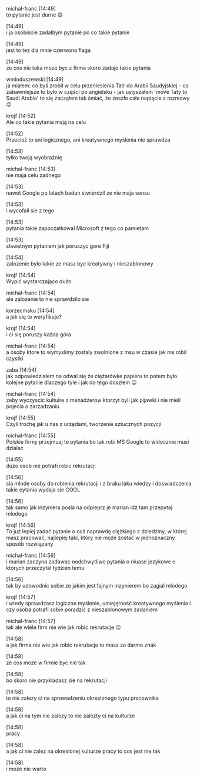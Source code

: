 
michal-franc [14:49]  
to pytanie jest durne :smile:

[14:49]  
i ja osobiscie zadalbym pytanie po co takie pytanie

[14:49]  
jest to tez dla mnie czerwona flaga

[14:49]  
ze cos nie taka moze byc z firma skoro zadaje takie pytania

wmioduszewski [14:49]  
ja miałem: co byś zrobił w celu przeniesienia Tatr do Arabii Saudyjskiej - co zabawniejsze to było w części po angielsku - jak usłyszałem 'move Taty to Saudi Arabia' to się zacząłem tak śmiać, że zeszło całe napięcie z rozmowy :wink:

krojf [14:52]  
Ale co takie pytania mają na celu

[14:52]  
Przecież to ani logicznego, ani kreatywnego myślenia nie sprawdza

[14:53]  
tylko twoją wyobraźnię

michal-franc [14:53]  
nie maja celu zadnego

[14:53]  
nawet Google po latach badan stwierdzil ze nie maja sensu

[14:53]  
i wycofali sie z tego

[14:53]  
pytania takie zapoczatkowal Microsoft z tego co pamietam

[14:53]  
slawetnym pytaniem jak poruszyc gore Fiji

[14:54]  
zalozenie bylo takie ze masz byc kreatywny i nieszablonowy

krojf [14:54]  
Wypić wystarczająco dużo

michal-franc [14:54]  
ale zalozenie to nie sprawdzilo sie

korzecmaku [14:54]  
a jak się to weryfikuje?

krojf [14:54]  
i ci się poruszy każda góra

michal-franc [14:54]  
a osoby ktore to wymyslimy zostaly zwolnione z msu  w czasie jak ms robil czystki

zaba [14:54]  
jak odpowiedziałem na odwal się że ciężarówke papieru to potem było kolejne pytanie dlaczego tyle i jak do tego doszłem :stuck_out_tongue:

michal-franc [14:54]  
zeby wyczyscic kultuire z menadzerow ktorzyt byli jak pijawki i nie mieli pojecia o zarzadzaniu

krojf [14:55]  
Czyli trochę jak u nas z urzędami, tworzenie sztucznych pozycji

michal-franc [14:55]  
Polskie firmy przejmuaj te pytania bo tak robi MS Google to widocznie musi dzialac

[14:55]  
duzo osob nie potrafi robic rekrutacji

[14:56]  
sla mlode osoby do robienia rekrutacji i z braku laku wiedzy i doswiadczenia takie oytania wydaja sie COOL

[14:56]  
tak samo jak inzyniera posla na odpieprz je marian idz tam przepytaj mlodego

krojf [14:56]  
To już lepiej zadać pytanie o coś naprawdę ciężkiego z dziedziny, w której masz pracować, najlepiej taki, który nie może zostać w jednoznaczny sposób rozwiązany

michal-franc [14:56]  
i marian zaczyna zadawac oodchwytliwe pytania o niuase jezykowe o ktorych przeczytal tydzien temu

[14:56]  
tak by udowodnic sobie ze jakim jest fajnym inzynierem bo zagial mlodego

krojf [14:57]  
i wtedy sprawdzasz logiczne myślenie, umiejętność kreatywnego myślenia i czy osoba potrafi sobie poradzić z nieszablonowym zadaniem

michal-franc [14:57]  
tak ale wiele firm nie wie jak robic rekrutacje :stuck_out_tongue:

[14:58]  
a jak firma nie wie jak robic rekrutacje to masz za darmo znak

[14:58]  
ze cos moze w firmie byc nie tak

[14:58]  
bo skoro nie przykladasz sie na rekrutacji

[14:58]  
to nie zalezy ci na sprowadzeniu okreslonego typu pracownika

[14:58]  
a jak ci na tym nie zalezy to nie zalezty ci na kulturze

[14:58]  
pracy

[14:58]  
a jak ci nie zalez na okreslonej kulturze pracy to cos jest nie tak

[14:58]  
i moze nie warto
